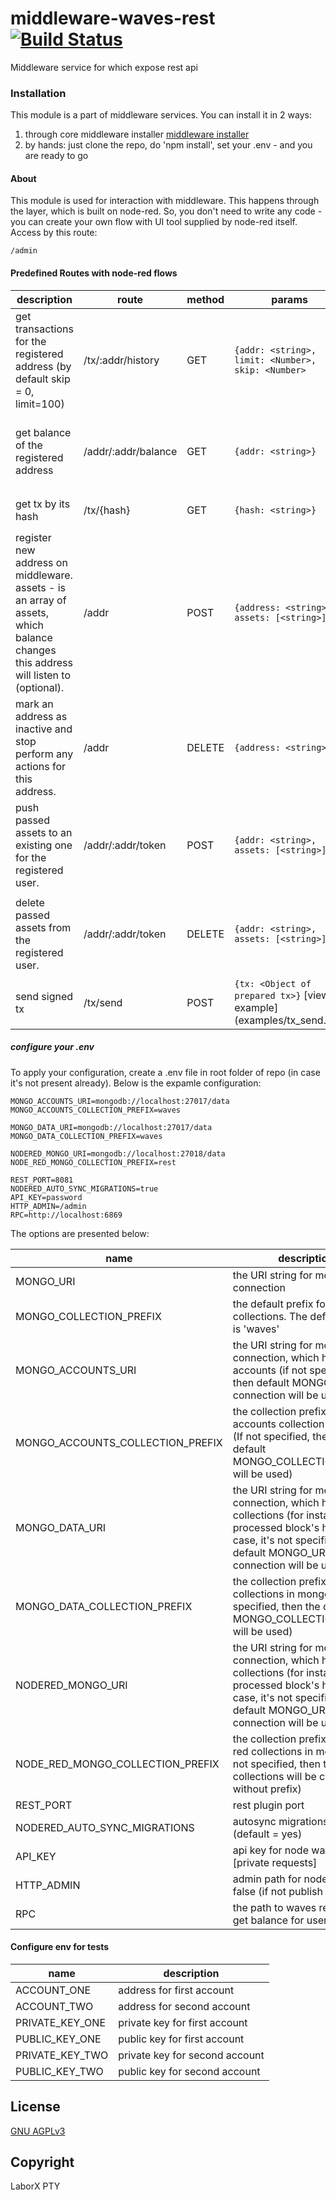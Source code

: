 # middleware-waves-rest [![Build Status](https://travis-ci.org/ChronoBank/middleware-waves-rest.svg?branch=master)](https://travis-ci.org/ChronoBank/middleware-waves-rest)

Middleware service for which expose rest api

### Installation

This module is a part of middleware services. You can install it in 2 ways:

1) through core middleware installer  [middleware installer](https://www.npmjs.com/package/chronobank-middleware)
2) by hands: just clone the repo, do 'npm install', set your .env - and you are ready to go

#### About
This module is used for interaction with middleware. This happens through the layer, which is built on node-red.
So, you don't need to write any code - you can create your own flow with UI tool supplied by node-red itself. Access by this route:
```
/admin
````


#### Predefined Routes with node-red flows

| description | route | method | params | output | 
| --------- | ---- | - | ---- | --- | 
| get transactions for the registered address (by default skip = 0, limit=100) | /tx/:addr/history   | GET | ``` {addr: <string>, limit: <Number>, skip: <Number> ```  |```[<Object of tx>]```  [view example](examples/history.md)  
| get balance of the registered address| /addr/:addr/balance  | GET | ``` {addr: <string>} ``` | ``` {balance: <Number>, assets: {assetId: <Number>}} ```  [view example](examples/balance.md) 
| get tx by its hash | /tx/{hash}   | GET | ``` {hash: <string>} ``` | ```<Object of tx>```  [view example](examples/tx.md) 
| register new address on middleware. assets - is an array of assets, which balance changes this address will listen to (optional). | /addr   | POST | ``` {address: <string>, assets: [<string>]} ``` | ``` {code: <Number>, message: <string>} ```  <italic>Example:</italic> ```{code: 1, message: 'ok'} ``` 
| mark an address as inactive and stop perform any actions for this address. | /addr | DELETE | ``` {address: <string>} ``` | ``` {code: <Number>, message: <string>} ```  <italic>Example:</italic> ```{code: 1, message: 'ok'} ``` 
| push passed assets to an existing one for the registered user. | /addr/:addr/token   | POST | ``` {addr: <string>, assets: [<string>]} ``` |  ``` {code: <Number>, message: <string>} ``` <italic>Example:</italic> ```{code: 1, message: 'ok'} ``` 
| delete passed assets  from the registered user. | /addr/:addr/token   | DELETE | ``` {addr: <string>, assets: [<string>]} ``` |  ``` {code: <Number>, message: <string>} ```  <italic>Example:</italic> ``` {code: 1, message: 'ok'} ```
| send signed tx | /tx/send | POST | ```{tx: <Object of prepared tx>}``` [view example] (examples/tx_send.md) | ```{tx: <Object of tx>}``` [view example](examples/tx.md)

##### сonfigure your .env

To apply your configuration, create a .env file in root folder of repo (in case it's not present already).
Below is the expamle configuration:

```
MONGO_ACCOUNTS_URI=mongodb://localhost:27017/data
MONGO_ACCOUNTS_COLLECTION_PREFIX=waves

MONGO_DATA_URI=mongodb://localhost:27017/data
MONGO_DATA_COLLECTION_PREFIX=waves

NODERED_MONGO_URI=mongodb://localhost:27018/data
NODE_RED_MONGO_COLLECTION_PREFIX=rest

REST_PORT=8081
NODERED_AUTO_SYNC_MIGRATIONS=true
API_KEY=password
HTTP_ADMIN=/admin
RPC=http://localhost:6869
```

The options are presented below:

| name | description|
| ------ | ------ |
| MONGO_URI   | the URI string for mongo connection
| MONGO_COLLECTION_PREFIX   | the default prefix for all mongo collections. The default value is 'waves'
| MONGO_ACCOUNTS_URI   | the URI string for mongo connection, which holds users accounts (if not specified, then default MONGO_URI connection will be used)
| MONGO_ACCOUNTS_COLLECTION_PREFIX   | the collection prefix for accounts collection in mongo (If not specified, then the default MONGO_COLLECTION_PREFIX will be used)
| MONGO_DATA_URI   | the URI string for mongo connection, which holds data collections (for instance, processed block's height). In case, it's not specified, then default MONGO_URI connection will be used)
| MONGO_DATA_COLLECTION_PREFIX   | the collection prefix for data collections in mongo (If not specified, then the default MONGO_COLLECTION_PREFIX will be used)
| NODERED_MONGO_URI   | the URI string for mongo connection, which holds data collections (for instance, processed block's height). In case, it's not specified, then default MONGO_URI connection will be used)
| NODE_RED_MONGO_COLLECTION_PREFIX   | the collection prefix for node-red collections in mongo (If not specified, then the collections will be created without prefix)
| REST_PORT   | rest plugin port
| NODERED_AUTO_SYNC_MIGRATIONS   | autosync migrations on start (default = yes)
| API_KEY | api key for node waves [private requests]
| HTTP_ADMIN | admin path for nodered or false (if not publish as default)
| RPC   | the path to waves rest api for get balance for user 

#### Configure env for tests


| name | description|
| ------ | ------ |
| ACCOUNT_ONE | address for first account
| ACCOUNT_TWO | address for second account
| PRIVATE_KEY_ONE | private key for first account
| PUBLIC_KEY_ONE | public key for first account
| PRIVATE_KEY_TWO | private key for second account
| PUBLIC_KEY_TWO | public key for second account


License
----
 [GNU AGPLv3](LICENSE)

Copyright
----
LaborX PTY
